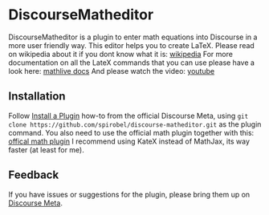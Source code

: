 # DiscourseMatheditor

DiscourseMatheditor is a plugin to enter math equations into Discourse in a more user friendly way. This editor helps you to create LaTeX. Please read on wikipedia about it if you dont know what it is: [wikipedia](https://en.wikipedia.org/wiki/LaTeX)
For more documentation on all the LateX commands that you can use please have a look here: [mathlive docs](http://mathlive.io/)
And please watch the video: [youtube](https://youtu.be/SOxe3-lxXlk)
## Installation

Follow [Install a Plugin](https://meta.discourse.org/t/install-a-plugin/19157)
how-to from the official Discourse Meta, using `git clone https://github.com/spirobel/discourse-matheditor.git`
as the plugin command.
You also need to use the official math plugin together with this:
[offical math plugin](https://meta.discourse.org/t/discourse-math-plugin/65770)
I recommend using KateX instead of MathJax, its way faster (at least for me).

## Feedback

If you have issues or suggestions for the plugin, please bring them up on
[Discourse Meta](https://meta.discourse.org).
